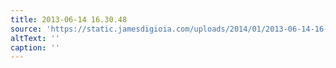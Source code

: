 ```yaml
---
title: 2013-06-14 16.30.48
source: 'https://static.jamesdigioia.com/uploads/2014/01/2013-06-14-16-30-48-scaled.jpg'
altText: ''
caption: ''
---
```


